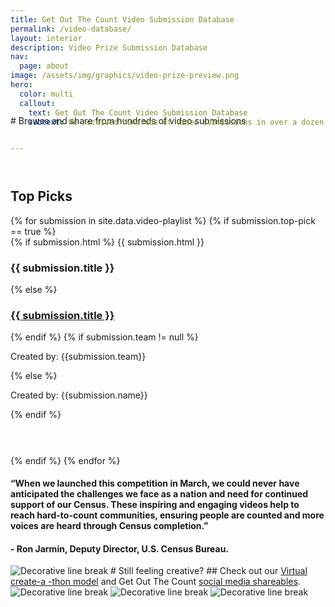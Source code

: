 ```yaml
---
title: Get Out The Count Video Submission Database
permalink: /video-database/
layout: interior
description: Video Prize Submission Database
nav:
  page: about
image: /assets/img/graphics/video-prize-preview.png
hero:
  color: multi
  callout:
    text: Get Out The Count Video Submission Database
    subtext: We received hundreds of video submissions in over a dozen languages from all across the United States. Search and share videos below.


---
```

<div  class="usa-section usa-content usa-grid bottom-space" markdown="1" style="margin-top:-75px; margin-bottom:100px;">
# Browse and share from hundreds of video submissions
</div>

<div class="usa-grid top-space">
  <h2> Top Picks </h2>
  {% for submission in site.data.video-playlist %}
  {% if submission.top-pick == true %}
    <div class="usa-width-one-third finalist-block" style="height:350px;">
      {% if submission.html %}
        {{ submission.html }}
        <h3>{{ submission.title }}</h3>
      {% else %}
        <a href="{{ submission.link }}" target="_blank"><h3>{{ submission.title }}</h3></a>
      {% endif %}
      {% if submission.team != null %}
        <p>Created by: {{submission.team}}</p>
      {% else %}
        <p>Created by: {{submission.name}}</p>
      {% endif %}
    </div>
    {% endif %}
  {% endfor %}
  <div class="usa-width-two-thirds testimonial" markdown="1">
  <div class="divider"></div>
  <h4>“When we launched this competition in March, we could never have anticipated the challenges we face as a nation and need for continued support of our Census. These inspiring and engaging videos help to reach hard-to-count communities, ensuring people are counted and more voices are heard through Census completion.”</h4>
  <h4> - Ron Jarmin, Deputy Director, U.S. Census Bureau. </h4>
  <div class="divider"></div>
  </div>
</div>

<div class="usa-grid top-space bottom-space " markdown="1">
<img src="{{ site.baseurl }}/assets/img/graphics/doodle-01.svg" alt="Decorative line break" />
# Still feeling creative?
## Check out our  <a href="https://accelerate.census.gov/get-involved/virtual-create-a-thon/">Virtual create-a -thon model</a> and Get Out The Count <a href="https://www.creativesforthecount.org/gallery/">social media shareables</a>.
</div>
<div class="usa-grid top-space bottom-space">
<img src="{{ site.baseurl }}/assets/img/graphics/doodle-04.svg" alt="Decorative line break" />
<img src="{{ site.baseurl }}/assets/img/graphics/doodle-05.svg" alt="Decorative line break" />
<img src="{{ site.baseurl }}/assets/img/graphics/doodle-03.svg" alt="Decorative line break" />
</div>

